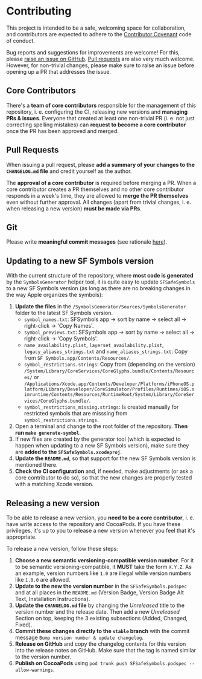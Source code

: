 # Contributing

This project is intended to be a safe, welcoming space for collaboration, and contributors are expected to adhere to the [Contributor Covenant](http://contributor-covenant.org) code of conduct.

Bug reports and suggestions for improvements are welcome! For this, please [raise an issue on GitHub](https://github.com/SFSafeSymbols/SFSafeSymbols/issues). [Pull requests](https://github.com/SFSafeSymbols/SFSafeSymbols/pulls) are also very much welcome. However, for non-trivial changes, please make sure to raise an issue before opening up a PR that addresses the issue.

## Core Contributors

There's a **team of core contributors** responsible for the management of this repository, i. e. configuring the CI, releasing new versions and **managing PRs & issues**. Everyone that created at least one non-trivial PR (i. e. not just correcting spelling mistakes) can **request to become a core contributor** once the PR has been approved and merged. 

## Pull Requests

When issuing a pull request, please **add a summary of your changes to the `CHANGELOG.md` file** and credit yourself as the author.

The **approval of a core contributor** is required before merging a PR. When a core contributor creates a PR themselves and no other core contributor responds in a week's time, they are allowed to **merge the PR themselves** even without further approval. All changes (apart from trivial changes, i. e. when releasing a new version) **must be made via PRs**.

## Git

Please write **meaningful commit messages** (see rationale [here](http://chris.beams.io/posts/git-commit/)).

## Updating to a new SF Symbols version

With the current structure of the repository, where **most code is generated** by the `SymbolsGenerator` helper tool, it is quite easy to update `SFSafeSymbols` to a new SF Symbols version (as long as there are no breaking changes in the way Apple organizes the symbols):

1. **Update the files** in the `/SymbolsGenerator/Sources/SymbolsGenerator` folder to the latest SF Symbols version.
    * `symbol_names.txt`: SFSymbols app -> sort by name -> select all -> right-click -> 'Copy Names'.
    * `symbol_previews.txt`: SFSymbols app -> sort by name -> select all -> right-click -> 'Copy Symbols'.
    * `name_availability.plist`, `layerset_availability.plist`, `legacy_aliases_strings.txt` and `name_aliases_strings.txt`: Copy from `SF Symbols.app/Contents/Resources/`.
    * `symbol_restrictions.strings`: Copy from (depending on the version) `/System/Library/CoreServices/CoreGlyphs.bundle/Contents/Resources/` or `/Applications/Xcode.app/Contents/Developer/Platforms/iPhoneOS.platform/Library/Developer/CoreSimulator/Profiles/Runtimes/iOS.simruntime/Contents/Resources/RuntimeRoot/System/Library/CoreServices/CoreGlyphs.bundle/`.
    * `symbol_restrictions_missing.strings`: Is created manually for restricted symbols that are misssing from `symbol_restrictions.strings`.
2. Open a terminal and change to the root folder of the repository. **Then run `make generate-symbol`**.
3. If new files are created by the generator tool (which is expected to happen when updating to a new SF Symbols version), make sure they are **added to the `SFSafeSymbols.xcodeproj`**.
4. **Update the `README.md`**, so that support for the new SF Symbols version is mentioned there.
5. **Check the CI configuration** and, if needed, make adjustments (or ask a core contributor to do so), so that the new changes are properly tested with a matching Xcode version.

## Releasing a new version

To be able to release a new version, you **need to be a core contributor**, i. e. have write access to the repository and CocoaPods. If you have these privileges, it's up to you to release a new version whenever you feel that it's appropriate.

To release a new version, follow these steps:

1. **Choose a new semantic versioning-compatible version number**. For it to be semantic versioning-compatible, it **MUST** take the form `X.Y.Z`. As an example, version numbers like `1.0` are illegal while version numbers like `1.0.0` are allowed.
2. **Update to the new the version number** in the `SFSafeSymbols.podspec` and at all places in the `README.md` (Version Badge, Version Badge Alt Text, Installation Instructions).
3. **Update the `CHANGELOG.md` file** by changing the *Unreleased* title to the version number and the release date. Then add a new *Unreleased* Section on top, keeping the 3 existing subsections (Added, Changed, Fixed).
4. **Commit these changes directly to the `stable` branch** with the commit message `Bump version number & update changelog`.
5. **Release on GitHub** and copy the changelog contents for this version into the release notes on GitHub. Make sure that the tag is named similar to the version number.
6. **Publish on CocoaPods** using `pod trunk push SFSafeSymbols.podspec --allow-warnings`.
